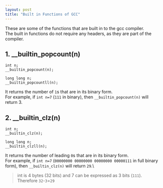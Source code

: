 ```yaml
---
layout: post
title: "Built in Functions of GCC"
---
```


These are some of the functions that are built in to the gcc compiler.\
The built in functions do not require any headers, as they are part of the compiler.

## 1. __builtin_popcount(n)
```
int n;
__builtin_popcount(n);
```

```
long long n;
__builtin_popcountll(n);
```

It returns the number of `1`s that are in its binary form.\
For example, if `int n=7` (`111` in binary), then `__builtin_popcount(n)` will return 3.

## 2. __builtin_clz(n)
```
int n;
__builtin_clz(n);
```

```
long long n;
__builtin_clzll(n);
```

It returns the number of leading `0`s that are in its binary form.\
For example, if `int n=7` (`00000000 00000000 00000000 00000111` in full binary form), then `__builtin_clz(n)` will return `29`.\
> int is 4 bytes (32 bits) and 7 can be expressed as 3 bits (`111`). Therefore `32`-`3`=`29`
